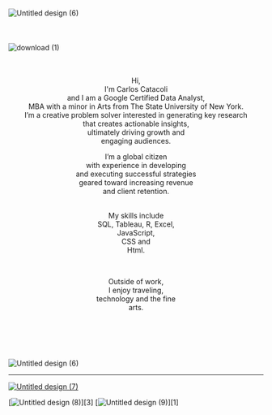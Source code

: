 ### 

![Untitled design (6)](https://user-images.githubusercontent.com/65633642/171059391-b7b9c6b4-7fdd-4adf-b4b4-b145b1f0a347.png)<br/><br/><br/><br/>
![download (1)](https://user-images.githubusercontent.com/65633642/171052243-d490fe4a-5246-47e9-9ea3-d6f9432ea961.jpeg)
 <br/>
  <br/>
   <br/>
<p align="center"> Hi, <br/>
  I'm Carlos Catacoli  <br/>
  and I am a Google Certified Data Analyst, <br/>
  MBA with a minor in Arts from The State University of New York.  <br/>
  I’m a creative problem solver 
  interested in generating key research <br/>
 that creates actionable insights, <br/>
  ultimately driving growth and <br/>
 engaging audiences. </p>

<p align="center">I’m a global citizen <br/>
 with experience in developing <br/>
 and executing successful strategies <br/>
  geared toward increasing revenue <br/> and client retention.<br/><br/>
 </p>
<p align="center">My skills include <br/>
 SQL, Tableau, R, Excel,<br/>
 JavaScript, <br/>
 CSS and <br/>
 Html. </p>
<br/>
<p align="center">Outside of work, <br/>
 I enjoy traveling,<br/> technology and the fine 
 <br/> arts. </p>  <br/><br/></p>
 
 
 



</br>

![Untitled design (6)](https://user-images.githubusercontent.com/65633642/171059391-b7b9c6b4-7fdd-4adf-b4b4-b145b1f0a347.png)

_____________________________________________________________________________


<p align="center">


 [![Untitled design (7)](https://user-images.githubusercontent.com/65633642/171066363-1cd300c2-5f53-415a-85a3-d5ea1cf14f78.png)
][2]

[![Untitled design (8)](https://user-images.githubusercontent.com/65633642/171066369-4bcb772a-47e6-4b42-a7d2-0221b081b9df.png)][3]
[![Untitled design (9)](https://user-images.githubusercontent.com/65633642/171066358-0d61fec9-36f5-4f90-a363-36b5492eb09c.png)][1] </p>





[2]: https://www.linkedin.com/in/carlosantoniocatacoli/


<!--
**datagig/datagig** is a ✨ _special_ ✨ repository because its `README.md` (this file) appears on your GitHub profile.

Here are some ideas to get you started:

- 🔭 I’m currently working on ...
- 🌱 I’m currently learning ...
- 👯 I’m looking to collaborate on ...
- 🤔 I’m looking for help with ...
- 💬 Ask me about ...
- 📫 How to reach me: ...
- 😄 Pronouns: ...
- ⚡ Fun fact: ...
-->
